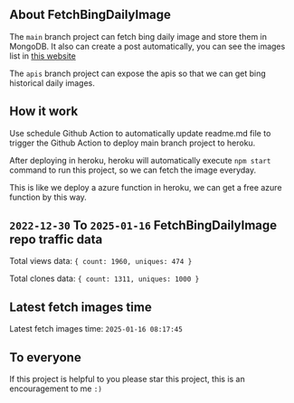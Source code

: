 ## About FetchBingDailyImage

The `main` branch project can fetch bing daily image and store them in MongoDB.
It also can create a post automatically, you can see the images list in [this website](https://oursalbum.netlify.app)

The `apis` branch project can expose the apis so that we can get bing historical daily images.

## How it work

Use schedule Github Action to automatically update readme.md file to trigger the Github Action to deploy main branch project to heroku.

After deploying in heroku, heroku will automatically execute `npm start` command to run this project, so we can fetch the image everyday.

This is like we deploy a azure function in heroku, we can get a free azure function by this way.

## `2022-12-30` To `2025-01-16` FetchBingDailyImage repo traffic data

Total views data: `{ count: 1960, uniques: 474 }`

Total clones data: `{ count: 1311, uniques: 1000 }`

## Latest fetch images time

Latest fetch images time: `2025-01-16 08:17:45`

## To everyone

If this project is helpful to you please star this project, this is an encouragement to me `:)`




